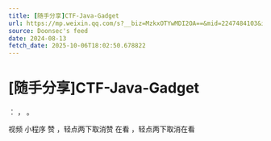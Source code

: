 ```yaml
---
title: [随手分享]CTF-Java-Gadget
url: https://mp.weixin.qq.com/s?__biz=MzkxOTYwMDI2OA==&mid=2247484103&idx=1&sn=d763a2cbd443328a8d09223fb6a185f2
source: Doonsec's feed
date: 2024-08-13
fetch_date: 2025-10-06T18:02:50.678822
---
```


# [随手分享]CTF-Java-Gadget

：
，
。

视频
小程序
赞
，轻点两下取消赞
在看
，轻点两下取消在看